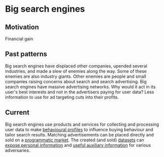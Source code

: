 # Big search engines

## Motivation

Financial gain

## Past patterns

Big search engines have displaced other companies, upended several industries, and made a slew of enemies along the way. Some of these enemies are also industry giants. Other enemies are people and small companies raising concerns about search and search advertising. Big search engines have massive advertising networks. Why would it act in its user's best interests and not in the advertisers paying for user data? Less information to use for ad targeting cuts into their profits.

## Current

Big search engines use products and services for collecting and processing user data to make [behavioural profiles](https://github.com/tymyrddin/symmetrical-bassoon/blob/main/DA-threat-model/assistive-technologies/Behavioural-analysis.md) to influence buying behaviour and tailor search results. Matching advertisements can be placed directly and sold on a [programmatic market](https://github.com/tymyrddin/symmetrical-bassoon/blob/main/DA-threat-model/adversaries/Advertising-eco-systems.md). The created (and sold) [datasets](https://github.com/tymyrddin/symmetrical-bassoon/blob/main/DA-threat-model/assets/Target-dataset.md) can [expose personal information](https://github.com/tymyrddin/symmetrical-bassoon/tree/main/DA-threat-model/threats) and [useful auxiliary information](https://github.com/tymyrddin/symmetrical-bassoon/blob/main/DA-threat-model/assets/Auxiliary-information.md) for various adversaries.

